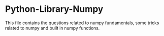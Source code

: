 # Python-Library-Numpy

This file contains the questions related to numpy fundamentals, some tricks related to numpy and built in numpy functions.
